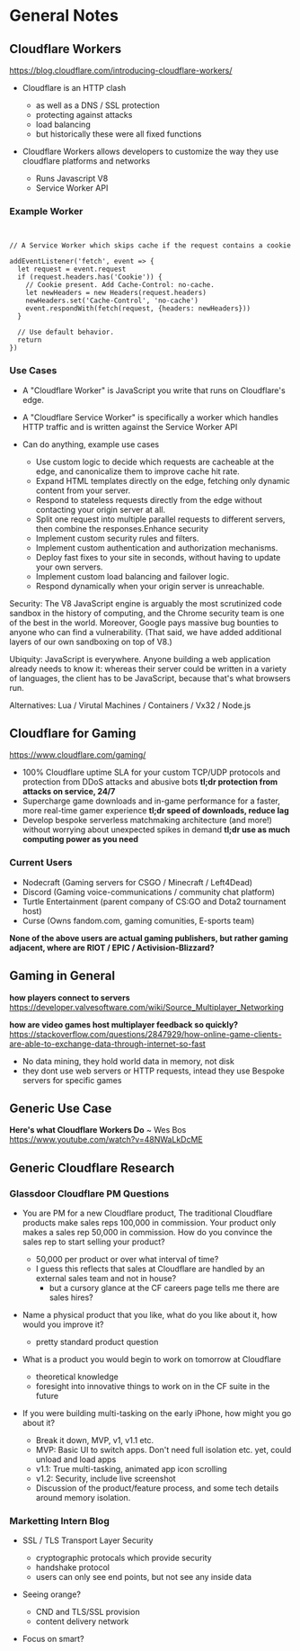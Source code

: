 # General Notes 

## Cloudflare Workers

https://blog.cloudflare.com/introducing-cloudflare-workers/

- Cloudflare is an HTTP clash
  - as well as a DNS / SSL protection
  - protecting against attacks
  - load balancing
  - but historically these were all fixed functions

- Cloudflare Workers allows developers to customize the way they use cloudflare platforms and networks
  - Runs Javascript V8 
  - Service Worker API

### Example Worker 

<pre><code>

// A Service Worker which skips cache if the request contains a cookie

addEventListener('fetch', event => {
  let request = event.request
  if (request.headers.has('Cookie')) {
    // Cookie present. Add Cache-Control: no-cache.
    let newHeaders = new Headers(request.headers)
    newHeaders.set('Cache-Control', 'no-cache')
    event.respondWith(fetch(request, {headers: newHeaders}))
  }

  // Use default behavior.
  return
}) </code></pre>

### Use Cases

- A "Cloudflare Worker" is JavaScript you write that runs on Cloudflare's edge.
- A "Cloudflare Service Worker" is specifically a worker which handles HTTP traffic and is written against the Service Worker API

- Can do anything, example use cases
  - Use custom logic to decide which requests are cacheable at the edge, and canonicalize them to improve cache hit rate.
  - Expand HTML templates directly on the edge, fetching only dynamic content from your server.
  - Respond to stateless requests directly from the edge without contacting your origin server at all.
  - Split one request into multiple parallel requests to different servers, then combine the responses.Enhance security
  - Implement custom security rules and filters.
  - Implement custom authentication and authorization mechanisms.
  - Deploy fast fixes to your site in seconds, without having to update your own servers.
  - Implement custom load balancing and failover logic.
  - Respond dynamically when your origin server is unreachable.

Security: The V8 JavaScript engine is arguably the most scrutinized code sandbox in the history of computing, and the Chrome security team is one of the best in the world. Moreover, Google pays massive bug bounties to anyone who can find a vulnerability. (That said, we have added additional layers of our own sandboxing on top of V8.)

Ubiquity: JavaScript is everywhere. Anyone building a web application already needs to know it: whereas their server could be written in a variety of languages, the client has to be JavaScript, because that's what browsers run.

Alternatives: Lua / Virutal Machines / Containers / Vx32 / Node.js 

## Cloudflare for Gaming

https://www.cloudflare.com/gaming/

- 100% Cloudflare uptime SLA for your custom TCP/UDP protocols and protection from DDoS attacks and abusive bots **tl;dr protection from attacks on service, 24/7**
- Supercharge game downloads and in-game performance for a faster, more real-time gamer experience **tl;dr speed of downloads, reduce lag**
- Develop bespoke serverless matchmaking architecture (and more!) without worrying about unexpected spikes in demand **tl;dr use as much computing power as you need**

### Current Users

- Nodecraft (Gaming servers for CSGO / Minecraft / Left4Dead)
- Discord (Gaming voice-communications / community chat platform)
- Turtle Entertainment (parent company of CS:GO and Dota2 tournament host)
- Curse (Owns fandom.com, gaming comunities, E-sports team)

**None of the above users are actual gaming publishers, but rather gaming adjacent, where are RIOT / EPIC / Activision-Blizzard?**

## Gaming in General 

**how players connect to servers**
https://developer.valvesoftware.com/wiki/Source_Multiplayer_Networking

**how are video games host multiplayer feedback so quickly?**
https://stackoverflow.com/questions/2847929/how-online-game-clients-are-able-to-exchange-data-through-internet-so-fast
- No data mining, they hold world data in memory, not disk
- they dont use web servers or HTTP requests, intead they use Bespoke servers for specific games 
 

## Generic Use Case

**Here's what Cloudflare Workers Do** ~ Wes Bos
https://www.youtube.com/watch?v=48NWaLkDcME

## Generic Cloudflare Research

### Glassdoor Cloudflare PM Questions 

- You are PM for a new Cloudflare product, The traditional Cloudflare products make sales reps 100,000 in commission. Your product only makes a sales rep 50,000 in commission. How do you convince the sales rep to start selling your product?  
  - 50,000 per product or over what interval of time?
  - I guess this reflects that sales at Cloudflare are handled by an external sales team and not in house?
    - but a cursory glance at the CF careers page tells me there are sales hires? 

- Name a physical product that you like, what do you like about it, how would you improve it?
  - pretty standard product question

- What is a product you would begin to work on tomorrow at Cloudflare  
  - theoretical knowledge
  - foresight into innovative things to work on in the CF suite in the future

- If you were building multi-tasking on the early iPhone, how might you go about it?  
  - Break it down, MVP, v1, v1.1 etc.
  - MVP: Basic UI to switch apps. Don't need full isolation etc. yet, could unload and load apps
  - v1.1: True multi-tasking, animated app icon scrolling
  - v1.2: Security, include live screenshot
  - Discussion of the product/feature process, and some tech details around memory isolation.

### Marketting Intern Blog

- SSL / TLS Transport Layer Security
  - cryptographic protocals which provide security 
  - handshake protocol
  - users can only see end points, but not see any inside data

- Seeing orange?
  - CND and TLS/SSL provision
  - content delivery network

- Focus on smart?